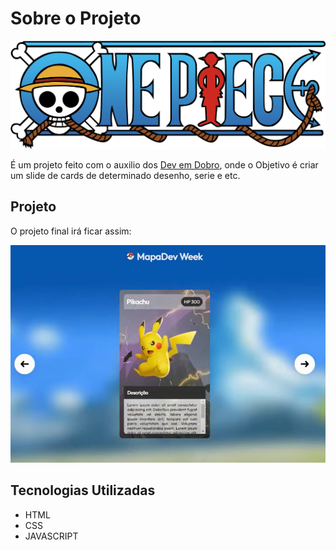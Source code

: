 # Sobre o Projeto

<img src="./assets/one piece logo.png">

É um projeto feito com o auxilio dos [Dev em Dobro](https://www.youtube.com/c/DevemDobro), onde o Objetivo é criar um slide de cards de determinado desenho, serie e etc.

## Projeto

O projeto final irá ficar assim:

<img src="./assets/projeto.png">

## Tecnologias Utilizadas

- HTML
- CSS
- JAVASCRIPT
